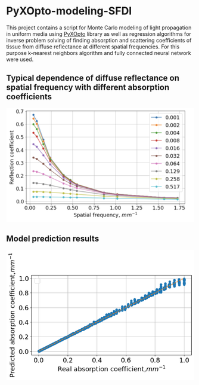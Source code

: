 # PyXOpto-modeling-SFDI

This project contains a script for Monte Carlo modeling of light propagation in uniform media using [PyXOpto](https://github.com/xopto/pyxopto) library as well as regression algorithms for inverse problem solving of finding absorption and scattering coefficients of  tissue from diffuse reflectance at different spatial frequencies. For this purpose k-nearest neighbors algorithm and fully connected neural network were used. 

## Typical dependence of diffuse reflectance on spatial frequency with different absorption coefficients
<p align="center">
  <img src="https://github.com/petthebeaver/PyXOpto-modeling-SFDI/blob/c3be70780a7a18dbdd0039d72a33e07530d039b9/R(k).png" />
</p>

## Model prediction results
<p align="center">
  <img src="https://github.com/petthebeaver/PyXOpto-modeling-SFDI/blob/f675f7a608b1d1a927103e22bd95cf6b218e01b7/prediction.png" />
</p>
